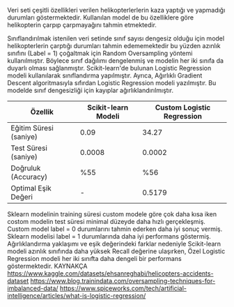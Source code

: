 Veri seti çeşitli özellikleri verilen helikopterlerlerin kaza yaptığı ve yapmadığı durumları göstermektedir. Kullanılan model de bu özelliklere göre helikopterin çarpıp çarpmayağını tahmin etmektedir.

Sınıflandırılmak istenilen veri setinde sınıf sayısı dengesiz olduğu için model helikopterlerin çarptığı durumları tahmin edememektedir bu yüzden azınlık sınıfını (Label = 1) çoğaltmak için Random Oversampling yöntemi kullanılmıştır. Böylece sınıf dağılımı dengelenmiş ve modelin her iki sınıfa da duyarlı olması sağlanmıştır.
Scikit-learn'de bulunan Logistic Regression modeli kullanılarak sınıflandırma yapılmıştır. Ayrıca, Ağırlıklı Gradient Descent algoritmasıyla sıfırdan Logistic Regression modeli yazılmıştır. Bu modelde sınıf dengesizliği için kayıplar ağırlıklandırılmıştır.

  | Özellik                | Scikit-learn Modeli        | Custom Logistic Regression |
  |------------------------|----------------------------|----------------------------|
  | Eğitim Süresi (saniye) | 0.09                       | 34.27                      |
  | Test Süresi (saniye)   | 0.0008                     | 0.0002                     |
  | Doğruluk (Accuracy)    | %55                        | %56                        |
  | Optimal Eşik Değeri    | -                          | 0.5179                     |
  
Sklearn modelinin training süresi custom modele göre çok daha kısa iken costom modelin test süresi minimal düzeyde daha hızlı gerçekleşmiş.
Custom model label = 0 durumlarını tahmin ederken daha iyi sonuç vermiş. Sklearn modelisi label = 1 durumlarında daha iyi performans göstermiş.
Ağırlıklandırma yaklaşımı ve eşik değerindeki farklar nedeniyle Scikit-learn modeli azınlık sınıfında daha yüksek Recall değerine ulaşırken, Özel Logistic Regression modeli her iki sınıfta daha dengeli bir performans göstermektedir.
KAYNAKÇA
https://www.kaggle.com/datasets/ehsanreghabi/helicopters-accidents-dataset
https://www.blog.trainindata.com/oversampling-techniques-for-imbalanced-data/
https://www.spiceworks.com/tech/artificial-intelligence/articles/what-is-logistic-regression/
